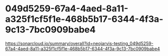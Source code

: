 # 049d5259-67a4-4aed-8a11-a325f1cf5f1e-468b5b17-6344-4f3a-9c13-7bc0909babe4
https://sonarcloud.io/summary/overall?id=neojarvis-testing_049d5259-67a4-4aed-8a11-a325f1cf5f1e-468b5b17-6344-4f3a-9c13-7bc0909babe4
